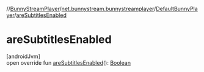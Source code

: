 //[BunnyStreamPlayer](../../../index.md)/[net.bunnystream.bunnystreamplayer](../index.md)/[DefaultBunnyPlayer](index.md)/[areSubtitlesEnabled](are-subtitles-enabled.md)

# areSubtitlesEnabled

[androidJvm]\
open override fun [areSubtitlesEnabled](are-subtitles-enabled.md)(): [Boolean](https://kotlinlang.org/api/latest/jvm/stdlib/kotlin-stdlib/kotlin/-boolean/index.html)
